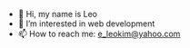 - 👋 Hi, my name is Leo
- 👀 I’m interested in web development
- 📫 How to reach me: e_leokim@yahoo.com

<!---
localhost5001/localhost5001 is a ✨ special ✨ repository because its `README.md` (this file) appears on your GitHub profile.
You can click the Preview link to take a look at your changes.
--->
